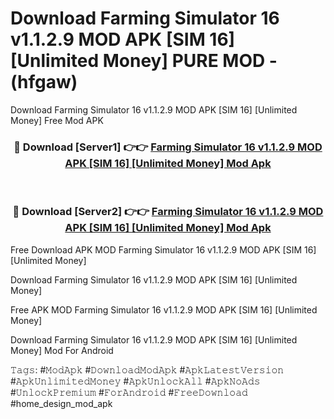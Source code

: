 # Download Farming Simulator 16 v1.1.2.9 MOD APK [SIM 16] [Unlimited Money] PURE MOD - (hfgaw)
Download Farming Simulator 16 v1.1.2.9 MOD APK [SIM 16] [Unlimited Money] Free Mod APK

<div align="center">
<h3>🔴 Download [Server1] 👉👉 <a href="https://apk-comot.site?title=Farming_Simulator_16_v1.1.2.9_MOD_APK_[SIM_16]_[Unlimited_Money]">Farming Simulator 16 v1.1.2.9 MOD APK [SIM 16] [Unlimited Money] Mod Apk</a></h3><br>

<h3>🔴 Download [Server2] 👉👉 <a href="https://apk-comot.site?title=Farming_Simulator_16_v1.1.2.9_MOD_APK_[SIM_16]_[Unlimited_Money]">Farming Simulator 16 v1.1.2.9 MOD APK [SIM 16] [Unlimited Money] Mod Apk</a></h3>
</div>


Free Download APK MOD Farming Simulator 16 v1.1.2.9 MOD APK [SIM 16] [Unlimited Money]

Download Farming Simulator 16 v1.1.2.9 MOD APK [SIM 16] [Unlimited Money] 

Free APK MOD Farming Simulator 16 v1.1.2.9 MOD APK [SIM 16] [Unlimited Money] 

Download Farming Simulator 16 v1.1.2.9 MOD APK [SIM 16] [Unlimited Money] Mod For Android

𝚃𝚊𝚐𝚜: #𝙼𝚘𝚍𝙰𝚙𝚔 #𝙳𝚘𝚠𝚗𝚕𝚘𝚊𝚍𝙼𝚘𝚍𝙰𝚙𝚔 #𝙰𝚙𝚔𝙻𝚊𝚝𝚎𝚜𝚝𝚅𝚎𝚛𝚜𝚒𝚘𝚗 #𝙰𝚙𝚔𝚄𝚗𝚕𝚒𝚖𝚒𝚝𝚎𝚍𝙼𝚘𝚗𝚎𝚢 #𝙰𝚙𝚔𝚄𝚗𝚕𝚘𝚌𝚔𝙰𝚕𝚕 #𝙰𝚙𝚔𝙽𝚘𝙰𝚍𝚜 #𝚄𝚗𝚕𝚘𝚌𝚔𝙿𝚛𝚎𝚖𝚒𝚞𝚖 #𝙵𝚘𝚛𝙰𝚗𝚍𝚛𝚘𝚒𝚍 #𝙵𝚛𝚎𝚎𝙳𝚘𝚠𝚗𝚕𝚘𝚊𝚍 #home_design_mod_apk